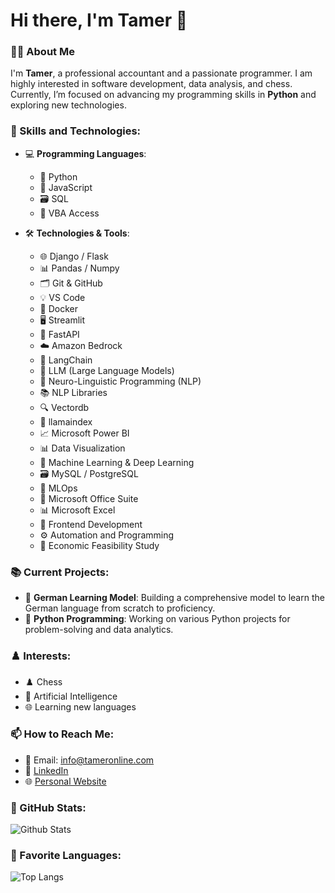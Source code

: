 # Hi there, I'm Tamer 👋

### 👨‍💻 About Me
I'm **Tamer**, a professional accountant and a passionate programmer. I am highly interested in software development, data analysis, and chess. Currently, I’m focused on advancing my programming skills in **Python** and exploring new technologies.

### 💼 Skills and Technologies:
- 💻 **Programming Languages**: 
  - 🐍 Python
  - 📜 JavaScript
  - 🗃️ SQL
  - 🔄 VBA Access

- 🛠️ **Technologies & Tools**:
  - 🌐 Django / Flask
  - 📊 Pandas / Numpy
  - 🗂️ Git & GitHub
  - 💡 VS Code
  - 🐳 Docker
  - 🖥️ Streamlit
  - 🚀 FastAPI
  - ☁️ Amazon Bedrock
  - 🔗 LangChain
  - 🧠 LLM (Large Language Models)
  - 💬 Neuro-Linguistic Programming (NLP)
  - 📚 NLP Libraries
  - 🔍 Vectordb
  - 📇 llamaindex
  - 📈 Microsoft Power BI
  - 📊 Data Visualization
  - 🤖 Machine Learning & Deep Learning
  - 🗃️ MySQL / PostgreSQL
  - 🔧 MLOps
  - 💼 Microsoft Office Suite
  - 📊 Microsoft Excel
  - 🎨 Frontend Development
  - ⚙️ Automation and Programming
  - 💼 Economic Feasibility Study

### 📚 Current Projects:
- 🔭 **German Learning Model**: Building a comprehensive model to learn the German language from scratch to proficiency.
- 🤖 **Python Programming**: Working on various Python projects for problem-solving and data analytics.

### ♟️ Interests:
- ♟️ Chess
- 🤖 Artificial Intelligence
- 🌐 Learning new languages

### 📫 How to Reach Me:
- 📧 Email: [info@tameronline.com](mailto:info@tameronline.com)
- 💼 [LinkedIn](https://www.linkedin.com/in/tameronline)
- 🌐 [Personal Website](https://www.mystrotamer.com)

### 🌟 GitHub Stats:
![Github Stats](https://github-readme-stats.vercel.app/api?username=TamerOnLine&show_icons=true&theme=radical)

### 🚀 Favorite Languages:
![Top Langs](https://github-readme-stats.vercel.app/api/top-langs/?username=TamerOnLine&layout=compact&theme=radical)
